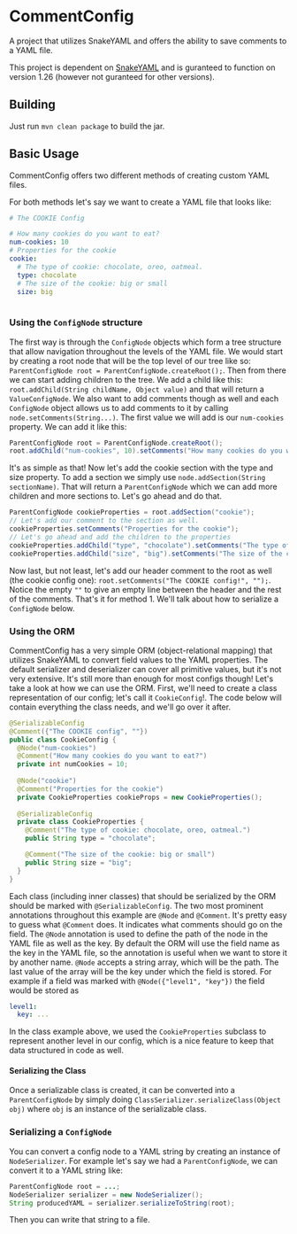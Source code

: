 # CommentConfig

A project that utilizes SnakeYAML and offers the ability to save comments to a YAML file.

This project is dependent on [SnakeYAML](https://github.com/asomov/snakeyaml) and is guranteed to function on version 1.26 (however not guranteed for other versions).

## Building
Just run `mvn clean package` to build the jar. 

## Basic Usage
CommentConfig offers two different methods of creating custom YAML files.

For both methods let's say we want to create a YAML file that looks like:
```yaml
# The COOKIE Config

# How many cookies do you want to eat?
num-cookies: 10
# Properties for the cookie
cookie:
  # The type of cookie: chocolate, oreo, oatmeal.
  type: chocolate
  # The size of the cookie: big or small
  size: big
  
```

### Using the `ConfigNode` structure
 The first way is through the `ConfigNode` objects which form a tree structure that allow navigation
throughout the levels of the YAML file. 
We would start by creating a root node that will be the top level of our tree like so:
`ParentConfigNode root = ParentConfigNode.createRoot();`. Then from there we can start adding children to the tree.
We add a child like this: `root.addChild(String childName, Object value)` and that will return a `ValueConfigNode`. 
We also want to add comments though as well and each `ConfigNode` object allows us to add comments to it by calling `node.setComments(String...)`. 
The first value we will add is our `num-cookies` property. We can add it like this:
```java
ParentConfigNode root = ParentConfigNode.createRoot();
root.addChild("num-cookies", 10).setComments("How many cookies do you want to eat?");
```
It's as simple as that! Now let's add the cookie section with the type and size property. To add a section we simply use `node.addSection(String sectionName)`.
That will return a `ParentConfigNode` which we can add more children and more sections to. Let's go ahead and do that.
```java
ParentConfigNode cookieProperties = root.addSection("cookie");
// Let's add our comment to the section as well.
cookieProperties.setComments("Properties for the cookie");
// Let's go ahead and add the children to the properties
cookieProperties.addChild("type", "chocolate").setComments("The type of cookie: chocolate, oreo, oatmeal.");
cookieProperties.addChild("size", "big").setComments("The size of the cookie: big or small");
```
Now last, but not least, let's add our header comment to the root as well (the cookie config one): `root.setComments("The COOKIE config!", "");`. Notice the empty `""` to give
an empty line between the header and the rest of the comments.
That's it for method 1. We'll talk about how to serialize a `ConfigNode` below.

### Using the ORM
CommentConfig has a very simple ORM (object-relational mapping) that utilizes SnakeYAML to convert field values to the YAML properties. The default serializer and deserializer can
cover all primitive values, but it's not very extensive. It's still more than enough for most configs though! Let's take a look at how we can use the ORM.
First, we'll need to create a class representation of our config; let's call it `CookieConfig`!. The code below will contain everything the class needs, and we'll go over it after.
```java
@SerializableConfig
@Comment({"The COOKIE config", ""})
public class CookieConfig {
  @Node("num-cookies")
  @Comment("How many cookies do you want to eat?")
  private int numCookies = 10;
  
  @Node("cookie")
  @Comment("Properties for the cookie")
  private CookieProperties cookieProps = new CookieProperties();
  
  @SerializableConfig
  private class CookieProperties {
    @Comment("The type of cookie: chocolate, oreo, oatmeal.")
    public String type = "chocolate";

    @Comment("The size of the cookie: big or small")
    public String size = "big";
  }
}
```
Each class (including inner classes) that should be serialized by the ORM should be marked with `@SerializableConfig`. The two most prominent annotations throughout this example are
`@Node` and `@Comment`. It's pretty easy to guess what `@Comment` does. It indicates what comments should go on the field. The `@Node` annotation is used to define the path of the
node in the YAML file as well as the key. By default the ORM will use the field name as the key in the YAML file, so the annotation is useful when we want to store it by
another name. `@Node` accepts a string array, which will be the path. The last value of the array will be the key under which the field is stored. For example if a field was
marked with `@Node({"level1", "key"})` the field would be stored as
```yaml
level1:
  key: ...
```
In the class example above, we used the `CookieProperties` subclass to represent another level in our config, which is a nice feature to keep that data structured in code as well.

#### Serializing the Class
Once a serializable class is created, it can be converted into a `ParentConfigNode` by simply doing `ClassSerializer.serializeClass(Object obj)` where `obj` is an instance of
the serializable class.

### Serializing a `ConfigNode`
You can convert a config node to a YAML string by creating an instance of `NodeSerializer`. For example let's say we had a `ParentConfigNode`, we can convert it to a YAML string like:
```java
ParentConfigNode root = ...;
NodeSerializer serializer = new NodeSerializer();
String producedYAML = serializer.serializeToString(root);
```
Then you can write that string to a file. 
